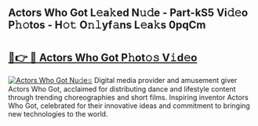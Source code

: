 ## Actors Who Got L𝚎a𝚔ed N𝚞𝚍e - Part-kS5 Vi𝚍𝚎o P𝚑𝚘tos - H𝚘𝚝 O𝚗𝚕yf𝚊ns L𝚎a𝚔s 0pqCm

# <h2><a href="http://kf6evh0.oniu.top/?m=Actors+Who+Got">🔗👉 🔴 Actors Who Got P𝚑ot𝚘𝚜 V𝚒d𝚎o</a></h2>

[![Actors Who Got Nu𝚍e𝚜](https://i.imgur.com/0qMVB7G.gif)](http://kf6evh0.oniu.top/?m=Actors+Who+Got)
Digital media provider and amusement giver Actors Who Got, acclaimed for distributing dance and lifestyle content through trending choreographies and short films. Inspiring inventor Actors Who Got, celebrated for their innovative ideas and commitment to bringing new technologies to the world.  
